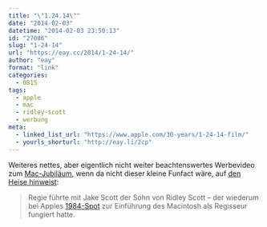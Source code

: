 ```yaml
---
title: "\"1.24.14\""
date: "2014-02-03"
datetime: "2014-02-03 23:50:13"
id: "27086"
slug: "1-24-14"
url: "https://eay.cc/2014/1-24-14/"
author: "eay"
format: "link"
categories:
  - 0815
tags:
  - apple
  - mac
  - ridley-scott
  - werbung
meta:
  - linked_list_url: "https://www.apple.com/30-years/1-24-14-film/"
  - yourls_shorturl: "http://eay.li/2cp"
---
```


Weiteres nettes, aber eigentlich nicht weiter beachtenswertes Werbevideo zum [Mac-Jubiläum](//eay.cc/2014/30-years-of-mac/), wenn da nicht dieser kleine Funfact wäre, auf [den Heise hinweist](http://www.heise.de/mac-and-i/meldung/Apple-veroeffentlicht-weiteres-Werbevideo-zum-Mac-Jubilaeum-2104700.html):

> Regie führte mit Jake Scott der Sohn von Ridley Scott – der wiederum bei Apples [1984-Spot](https://www.youtube.com/watch?v=VtvjbmoDx-I) zur Einführung des Macintosh als Regisseur fungiert hatte.
